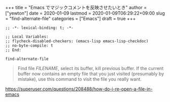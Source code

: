 +++
title = "Emacs でマジックコメントを反映させたいとき"
author = ["yewton"]
date = 2020-01-09
lastmod = 2020-01-09T06:29:22+09:00
slug = "find-alternate-file"
categories = ["Emacs"]
draft = true
+++

```emacs-lisp
;; -*- lexical-binding: t; -*-
```

```emacs-lisp
;; Local Variables:
;; flycheck-disabled-checkers: (emacs-lisp emacs-lisp-checkdoc)
;; no-byte-compile: t
;; End:
```

`find-alternate-file`

> Find file _FILENAME_, select its buffer, kill previous buffer.
> If the current buffer now contains an empty file that you just visited
> (presumably by mistake), use this command to visit the file you really want.

<https://superuser.com/questions/208488/how-do-i-re-open-a-file-in-emacs>
